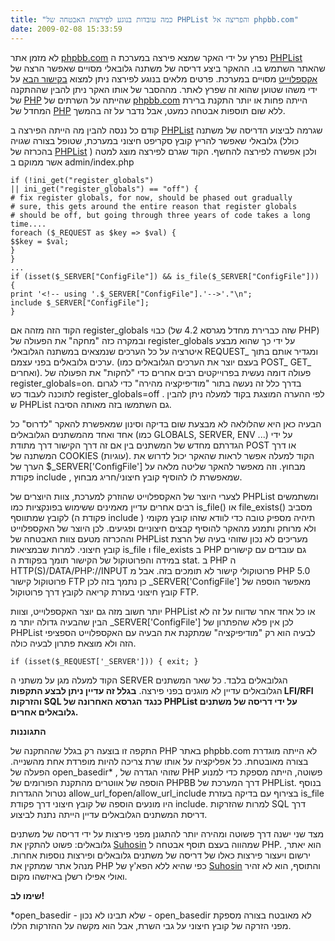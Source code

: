 ```yaml
---
title: "כמה עובדות בנוגע לפירצות האבטחה של PHPList והפריצה אל phpbb.com"
date: 2009-02-08 15:33:59
---
```


לא מזמן אתר <a href="http://www.phpbb.com" target="_blank">phpbb.com</a> נפרץ על ידי האקר שמצא פירצה במערכת ה <a href="http://www.phplist.com" target="_blank">PHPList</a> שהאתר השתמש בו. ההאקר ביצע דריסה של משתנה גלובאלי מסויים שאפשר הרצה של <a href="http://www.milw0rm.com/exploits/7778" target="_blank">אקספלוייט</a> מסויים במערכת. פרטים מלאים בנוגע לפירצה ניתן למצוא <a href="http://hackedphpbb.blogspot.com/2009/01/place-holder.html" target="_blank">בקישור הבא</a> על ידי משהו שטוען שהוא זה שפרץ לאתר. מההסבר של אותו האקר ניתן להבין שההתקנה של <a href="http://www.php.net" target="_blank">PHP</a> שהייתה על השרתים של <a href="http://www.phpbb.com" target="_blank">phpbb.com</a> הייתה פחות או יותר התקנת ברירת המחדל של <a href="http://www.php.net" target="_blank">PHP</a> ללא שום תוספות אבטחה כמעט, אבל נדבר על זה בהמשך.

<!--more-->קודם כל ננסה להבין מה הייתה הפירצה ב <a href="http://www.phplist.com" target="_blank">PHPList</a> שגרמה לביצוע הדריסה של משתנה גלובאלי שאפשר להריץ קובץ סקריפט חיצוני במערכת, שטופל בצורה שגויה (כולל בהכרזה של <a href="http://www.phplist.com" target="_blank">PHPList</a> ) ולכן אפשרה לפירצה להחשף. הקוד שגרם לפירצה מוצג למטה אשר ממוקם ב admin/index.php

```
if (!ini_get("register_globals")
|| ini_get("register_globals") == "off") {
# fix register globals, for now, should be phased out gradually
# sure, this gets around the entire reason that register globals
# should be off, but going through three years of code takes a long time....
foreach ($_REQUEST as $key => $val) {
$$key = $val;
}
}
...
if (isset($_SERVER["ConfigFile"]) && is_file($_SERVER["ConfigFile"])) {
print '<!-- using '.$_SERVER["ConfigFile"].'-->'."\n";
include $_SERVER["ConfigFile"];
}
```

הקוד הזה מזהה אם register_globals כבוי (שזה כברירת מחדל מגרסא 4.2 של PHP) ובמקרה כזה "מחקה" את הפעולה של register_globals על ידי כך שהוא מבצע איטרציה על כל הערכים שנמצאים במשתנה הגלובאלי REQUEST_ ומגדיר אותם בתוך ערכים גלובאלים בפני עצמם. (בעצם יוצר את הערכים הגלובאלים כמו POST_ GET_ ואחרים). פעולה דומה נעשית בפרוייקטים רבים אחרים כדי "לחקות" את הפעולה של register_globals=on. בדרך כלל זה נעשה בתור "מודיפיקציה מהירה" כדי לגרום לתוכנה לעבוד כש register_globals=off . לפי ההערה המוצגת בקוד למעלה ניתן להבין ש PHPList גם השתמשו בזה מאותה הסיבה.

הבעיה כאן היא שהלולאה לא מבצעת שום בדיקה וסינון שמאפשרת להאקר "לדרוס" כל אחד ואחד מהמשתנים הגלובאלים (כמו GLOBALS, SERVER, ENV ...) על ידי הגדרתם מחדש של המשתנים בין אם זה דרך הקישור דרך מתודת POST או דרך המשתנה של COOKIES (עוגיות). הקוד למעלה אפשר לראות שהאקר יכול לדרוש את הערך של $_SERVER['ConfigFile'] מבחוץ. וזה מאפשר להאקר שליטה מלאה על פקודת include , שמאפשרת לו להוסיף קובץ חיצוני/חריג מבחוץ.

לצערי היוצר של האקספלוייט שהוזרק למערכת, צוות היוצרים של PHPList ומשתמשים רבים אחרים עדיין מאמינים ששימוש בפונקציות כמו is_file() או file_exists() מסביב לקובץ שמתווסף (פקודת ה include ) תיהיה מספיק טובה כדי לוודא שזהו קובץ מקומי ולא מרוחק ותמנע מהאקר להוסיף קבצים חיצוניים ופגיעים. לכן היוצר של האקספלוייט וההכרזה מטעם צוות האבטחה של PHPList מעריכים לא נכון שזוהי בעיה של הרצת קובץ חיצוני. למרות שבמציאות is_file ו file_exists ב PHP גם עובדים עם קישורים במידה והפרוטוקול של הקישור תומך בפקודת ה stat. ב PHP ה HTTP(S)/DATA/PHP://INPUT פרוטוקולי קישור לא תומכים בזה. אבל מ PHP 5.0 פרוטוקול קישור FTP כן נתמך בזה לכן _SERVER['ConfigFile'] מאפשר הוספה של קובץ חיצוני בעזרת קריאה לקובץ דרך פרוטוקול FTP.

יותר חשוב מזה גם יוצר האקספלוייט, וצוות PHPList או כל אחד אחר שדווח על זה לא הבין שהבעיה גדולה יותר מ _SERVER['ConfigFile'] לכן אין פלא שהפתרון של PHPList לבעיה הוא רק "מודיפיקציה" שמתקנת את הבעיה עם האקספלוייט הספציפי הזה ולא מוצאת פתרון לבעיה כולה.

```
if (isset($_REQUEST['_SERVER'])) { exit; }
```

הקוד למעלה מגן על משתני ה SERVER הגלובאלים בלבד. כל שאר המשתנים הגלובאלים עדיין לא מוגנים בפני פירצה. <strong>בגלל זה עדיין ניתן לבצע התקפות LFI/RFI והזרקות SQL כנגד הגרסא האחרונה של PHPList על ידי דריסה של משתנים גלובאלים אחרים.</strong>

<strong>התגוננות</strong>

התקפה זו בוצעה רק בגלל שההתקנה של PHP באתר phpbb.com לא הייתה מוגדרת בצורה מאובטחת. כל אפליקציה על אותו שרת צריכה להיות מופרדת אחת מהשנייה. הפעלה של open_basedir* , שזוהי הגדרה של PHP פשוטה, הייתה מספקת כדי למנוע הוספה של אווטרים מהתקנת הפורומים של PHPBB דרך המערכת של PHPList. בנוסף נטרול ההגדרות allow_url_fopen/allow_url_include בצירוף עם בדיקה בעזרת is_file היו מונעים הוספה של קובץ חיצוני דרך פקודת include. למרות שהזרקות SQL דרך דריסת המשתנים הגלובאלים עדיין הייתה נתנת לביצוע.

מצד שני ישנה דרך פשוטה ומהירה יותר להתגונן מפני פירצות על ידי דריסה של משתנים גלובאלים: פשוט להתקין את <a href="http://www.suhosin.org/">Suhosin</a> שמהווה בעצם תוסף אבטחה ל PHP. הוא יאתר, ירשום ויעצור פירצות כאלו של דריסה של משתנים גלובאלים ופירצות נוספות אחרות. מנהל אתר שמתקין את PHP כפי שהיא ללא הפא'ץ של <a href="http://www.suhosin.org/">Suhosin</a> והתוסף, הוא לא זהיר ואולי אפילו רשלן באיזשהו מקום.

<strong>שימו לב!</strong>

*open_basedir - שלא תבינו לא נכון - open_basedir לא מאובטח בצורה מספקת מפני הזרקה של קובץ חיצוני על גבי השרת, אבל הוא מקשה על ההזרקות הללו.
